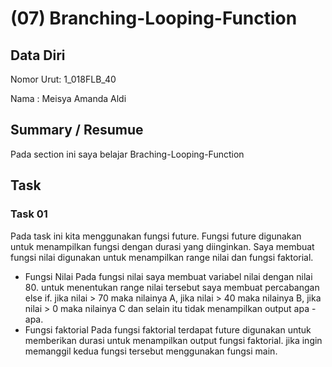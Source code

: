 # (07) Branching-Looping-Function
## Data Diri
Nomor Urut: 1_018FLB_40

Nama : Meisya Amanda Aldi

## Summary / Resumue
Pada section ini saya belajar Braching-Looping-Function

## Task
### Task 01
Pada task ini kita menggunakan fungsi future. Fungsi future digunakan untuk menampilkan fungsi dengan durasi yang diinginkan. Saya membuat fungsi nilai digunakan untuk menampilkan range nilai dan fungsi faktorial.
- Fungsi Nilai
Pada fungsi nilai saya membuat variabel nilai dengan nilai 80. untuk menentukan range nilai tersebut saya membuat percabangan else if. jika nilai > 70 maka nilainya A, jika nilai > 40 maka nilainya B, jika nilai > 0 maka nilainya C dan selain itu tidak menampilkan output apa - apa. 
- Fungsi faktorial
Pada fungsi faktorial terdapat future digunakan untuk memberikan durasi untuk menampilkan output fungsi faktorial.
jika ingin memanggil kedua fungsi tersebut menggunakan fungsi main.
